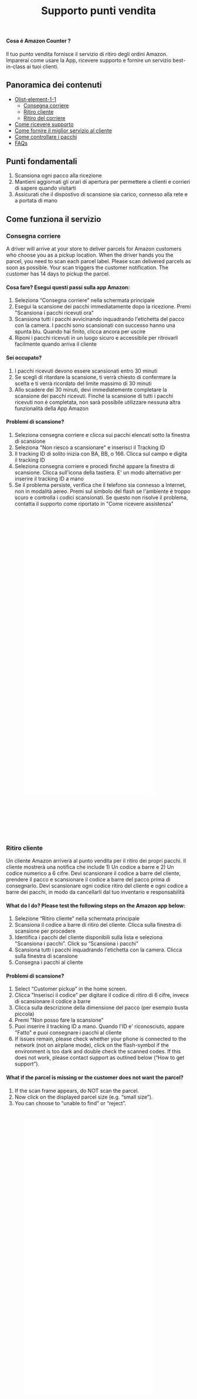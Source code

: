﻿---
layout: default
title: Supporto punti vendita
---

#### Cosa é Amazon Counter ?
Il tuo punto vendita fornisce il servizio di ritiro degli ordini Amazon. Imparerai come usare la App, ricevere supporto e fornire un servizio best-in-class ai tuoi clienti.

## Panoramica dei contenuti
- [Olist-element-1-1](Olist-element-1-1-link)
  - [Consegna corriere](#consegna-corriere)
  - [Ritiro cliente](#ritiro-cliente)
  - [Ritiro del corriere](#ritiro-del-corriere)
- [Come ricevere supporto](#come-ricevere-supporto)
- [Come fornire il miglior servizio al cliente](#come-fornire-il-miglior-servizio-al-cliente)
- [Come controllare i pacchi](#come-controllare-i-pacchi)
- [FAQs](#faqs)

## Punti fondamentali
1. Scansiona ogni pacco alla ricezione
1. Mantieni aggiornati gli orari di apertura per permettere a clienti e corrieri di sapere quando visitarti
1. Assicurati che il dispostivo di scansione sia carico, connesso alla rete e a portata di mano

## Come funziona il servizio
### Consegna corriere
A driver will arrive at your store to deliver parcels for Amazon customers who choose you as a pickup location. When the driver hands you the parcel, you need to scan each parcel label. Please scan delivered parcels as soon as possible. Your scan triggers the customer notification. The customer has 14 days to pickup the parcel.

#### Cosa fare? Esegui questi passi sulla app Amazon:
1. Seleziona “Consegna corriere” nella schermata principale
1. Esegui la scansione dei pacchi immediatamente dopo la ricezione. Premi "Scansiona i pacchi ricevuti ora"
1. Scansiona tutti i pacchi avvicinando inquadrando l'etichetta del pacco con la camera. I pacchi sono scansionati con successo hanno una spunta blu. Quando hai finito, clicca ancora per uscire
1. Riponi i pacchi ricevuti in un luogo sicuro e accessibile per ritrovarli facilmente quando arriva il cliente

#### Sei occupato?
1. I pacchi ricevuti devono essere scansionati entro 30 minuti
1. Se scegli di ritardare la scansione, ti verrà chiesto di confermare la scelta e ti verrà ricordato del limite massimo di 30 minuti
1. Allo scadere dei 30 minuti, devi immediatemente completare la scansione dei pacchi ricevuti. Finché la scansione di tutti i pacchi ricevuti non é completata, non sarà possibile utilizzare nessuna altra funzionalità della App Amazon

#### Problemi di scansione?
1. Seleziona consegna corriere e clicca sui pacchi elencati sotto la finestra di scansione 
1. Seleziona "Non riesco a scansionare" e inserisci il Tracking ID 
1. Il tracking ID di solito inizia con BA, BB, o 166. Clicca sul campo e digita il tracking ID
1. Seleziona consegna corriere e procedi finché appare la finestra di scansione. Clicca sull'icona della tastiera. E' un modo alternativo per inserire il tracking ID a mano 
1. Se il problema persiste, verifica che il telefono sia connesso a Internet, non in modalità aereo. Premi sul simbolo del flash se l'ambiente é troppo scuro e controlla i codici scansionati. Se questo non risolve il problema, contatta il supporto come riportato in "Come ricevere assistenza"

<div style="text-align: center;">
<script src="https://static.airtable.com/js/embed/embed_snippet_v1.js"></script>
<iframe class="airtable-embed airtable-dynamic-height" src=" //invis.io/W310O7P5JTXV " frameborder="0" onmousewheel="" width="420" height="880" style="transform: scale(0.85) translate(-8%, -6%)"></iframe>
</div>

### Ritiro cliente
Un cliente Amazon arriverà al punto vendita per il ritiro dei propri pacchi. Il cliente mostrerà una notifica che include 1) Un codice a barre e 2) Un codice numerico a 6 cifre. Devi scansionare il codice a barre del cliente, prendere il pacco e scansionare il codice a barre del pacco prima di consegnarlo. Devi scansionare ogni codice ritiro del cliente e ogni codice a barre dei pacchi, in modo da cancellarli dal tuo inventario e responsabilità  

#### What do I do? Please test the following steps on the Amazon app below:
1. Selezione “Ritiro cliente” nella schermata principale
1. Scansiona il codice a barre di ritiro del cliente. Clicca sulla finestra di scansione per procedere
1. Identifica i pacchi del cliente disponibili sulla lista e seleziona "Scansiona i pacchi". Click su “Scansiona i pacchi”
1. Scansiona tutti i pacchi inquadrando l'etichetta con la camera. Clicca sulla finestra di scansione
1. Consegna i pacchi al cliente

#### Problemi di scansione?
1. Select “Customer pickup” in the home screen.
1. Clicca "Inserisci il codice" per digitare il codice di ritiro di 6 cifre, invece di scansionare il codice a barre
1. Clicca sulla descrizione della dimensione del pacco (per esempio busta piccola)
1. Premi "Non posso fare la scansione"
1. Puoi inserire il tracking ID a mano. Quando l'ID e' riconosciuto, appare "Fatto" e puoi consegnare i pacchi al cliente
1. If issues remain, please check whether your phone is connected to the network (not on airplane mode), click on the flash-symbol if the environment is too dark and double check the scanned codes. If this does not work, please contact support as outlined below (“How to get support”). 

#### What if the parcel is missing or the customer does not want the parcel?
1. If the scan frame appears, do NOT scan the parcel.
1. Now click on the displayed parcel size (e.g. “small size”).
1. You can choose to “unable to find” or “reject”.

<div style="text-align: center;">
<script src="https://static.airtable.com/js/embed/embed_snippet_v1.js"></script>
<iframe class="airtable-embed airtable-dynamic-height" src=" //invis.io/W310O7P5JTXV " frameborder="0" onmousewheel="" width="420" height="880" style="transform: scale(0.85) translate(-8%, -6%)"></iframe>
</div>

### Ritiro del corriere
Se i clienti non ritirano i pacchi entro 14 giorni, i pacchi scadono e devi richiedere il ritiro del corriere facendo la scansione dei pacchi. Altrimenti la App non ti permetterà di eseguire altre azioni. Il corriere arriverà al tuo punto vendita per ritirare i pacchi. Non devi fare la scansione dei pacchi quando arriva il corriere, solo consegnare i pacchi

#### Cosa fare? Esegui questi passi sulla app Amazon:
1. Se i pacchi scadono, sarà visualizzata una notifica
1. Clicca sulla notifica e scansione i pacchi. Devi scansionare i pacchi scaduti entro 2 ore dalla notifica. Poi attendi l'arrivo del corriere, normalmente entro 1-2 giorni
1. Quando arriva un corriere, seleziona "Ritiro corriere". Consegna i pacchi riportati nella lista al corriere 

#### Mancano dei pacchi?
1. Seleziona la notifica per avviare la scansione dei pacchi scaduti perché  non ritirati dal cliente (abbandonati)
1. Seleziona il pacco mancante dalla lista sotto
1. Seleziona "Non riesco a trovarlo" 
1. Conferma che non riesci a trovare il pacco premendo OK

<div style="text-align: center;">
<script src="https://static.airtable.com/js/embed/embed_snippet_v1.js"></script>
<iframe class="airtable-embed airtable-dynamic-height" src=" //invis.io/W310O7P5JTXV " frameborder="0" onmousewheel="" width="420" height="880" style="transform: scale(0.85) translate(-8%, -6%)"></iframe>
</div>

## Come ricevere supporto
To support the in-store operation of Amazon Hub Counter, Amazon has a Store Support Line to assist you with Application, Device and Delivery issues. 
1. Premendo "?", verrà fornito l'aiuto Amazon
1. Verranno fornite indicazioni sul servizio 
1. Vai alle Q&A per saperne di più
1. Se non hai trovato ancora adeguata assistenza, puoi chiedere di essere chiamato. Seleziona "Contatta il supporto"
1. Inserisci il tuo numero di telefono e premi "Chiamami adesso"

## title-2-bestservice-1
It is important to Amazon and surely to you to provide a great service to your customers. Amazon has created a dedicated program named  Performance Improvement Plan (PIP) to help you navigating defects and improving your service. The plan is a 3-months program to guide you through 2 performance improvement areas with the goal of improving your pickup experience for customers. The focus areas are in parcel delivery (avoiding missing/late parcel deliveries) and package scanning (avoiding missing scans):
1. Missing Scans: Scanning all parcels fast is essential to let customers know that their parcel arrived. Your individual “Scan Compliance” measures the percentage of parcels scanned within the day a parcel is delivered.
1. Delivery Success: Fast delivery is key for the experience of customers. It is important that you keep your opening hours up to date so drivers arrive while the store is open and you are available to scan delivered parcels.

Please learn more about the Performance Improvement Plan here (Link will be provided soon).

## Come controllare i pacchi attesi
#### Cosa é l'inventario dei pacchi?
Inventory refers to the parcels that are in delivery to your store or have been delivered to your store already, but have yet to be picked up by Amazon customers or a delivery driver for parcels that were never picked up within the specified period of time. Parcels in inventory should be stored in a safe and secure area out of sight and reach of customers. Closets, cabinets, and drawers with close proximity to where customers pay are optimal places to house the parcel inventory.
1. Click on the icon on the top left on the menu. 
1. If you click on ‘Inventory’, you can see the current amount of packages in your store
1. Click on ‘Sync’ to update the status of the current packages. 
1. If you want to see the tracking ID, you can click on the name of the customer. The tracking ID as well as the package ID is displayed. 

## FAQs – Frequently asked questions
<span class="pa"> I forgot my username and password, what do I do? </span>Please contact Amazon support, by clicking on the ‘?’ (upper right), scroll down at the end of the help page and request support.

<span class="pa"> What if the carrier is attempting to deliver a parcel that appears damaged? </span>If possible, do not scan in the damaged parcel and reject it by giving it back to the driver. The driver will return the parcel to the depot and the customer will receive a refund.

<span class="pa"> Do I need to check customer ID? </span>No, customers only need to present their pickup code to collect their parcels.

<span class="pa"> What should I do if a customer does not have a pickup notification? </span>If the customer cannot find their pickup notification offer the following tips: Check email: The pickup code will be in an email from “Delivery notifications”. Get support: Have the customer reach out to customer service by selecting Contact Us on the Amazon website or Amazon mobile app. An Amazon customer service representative can resend the pickup code when the customer can verify their account.

<span class="pa"> What if the device is lost, stolen or broken? </span>Please contact Amazon support, by clicking on the ‘?’ (upper right), scroll down at the end of the help page and request support.

<span class="pa"> What if the app isn’t working? </span>Please contact Amazon support, by clicking on the ‘?’ (upper right), scroll down at the end of the help page and request support. 

<span class="pa"> What if I run out of space for parcels? </span>Please contact Amazon support, by clicking on the ‘?’ (upper right), scroll down at the end of the help page and request support. 

<span class="pa"> What if I have expired parcels waiting for the carrier to pick up for several days? </span>Parcels will expire after 14 days, please allow a couple days for  the driver to pick up. Please contact Amazon support, by clicking on the ‘?’ (upper right), scroll down at the end of the help page if a parcel is not picked up within 3 days

<span class="pa"> What if I have expired parcels waiting for the carrier to pick up, but the customer arrives to pickup the parcel? </span>text-fqa-16
